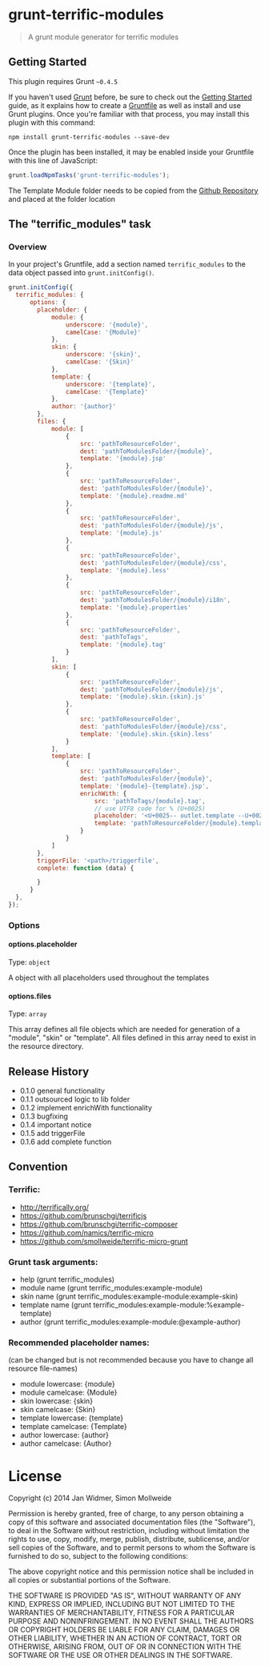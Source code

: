 # grunt-terrific-modules

> A grunt module generator for terrific modules

## Getting Started
This plugin requires Grunt `~0.4.5`

If you haven't used [Grunt](http://gruntjs.com/) before, be sure to check out the [Getting Started](http://gruntjs.com/getting-started) guide, as it explains how to create a [Gruntfile](http://gruntjs.com/sample-gruntfile) as well as install and use Grunt plugins. Once you're familiar with that process, you may install this plugin with this command:

```shell
npm install grunt-terrific-modules --save-dev
```

Once the plugin has been installed, it may be enabled inside your Gruntfile with this line of JavaScript:

```js
grunt.loadNpmTasks('grunt-terrific-modules');
```

The Template Module folder needs to be copied from the
[Github Repository](https://github.com/smollweide/grunt-terrific-modules/tree/master/resource) and placed at
the folder location <pathToResourceFolder>

## The "terrific_modules" task

### Overview
In your project's Gruntfile, add a section named `terrific_modules` to the data object passed into `grunt.initConfig()`.

```js
grunt.initConfig({
  terrific_modules: {
	  options: {
		placeholder: {
			module: {
				underscore: '{module}',
				camelCase: '{Module}'
			},
			skin: {
				underscore: '{skin}',
				camelCase: '{Skin}'
			},
			template: {
				underscore: '{template}',
				camelCase: '{Template}'
			},
			author: '{author}'
		},
		files: {
			module: [
				{
					src: 'pathToResourceFolder',
					dest: 'pathToModulesFolder/{module}',
					template: '{module}.jsp'
				},
				{
					src: 'pathToResourceFolder',
					dest: 'pathToModulesFolder/{module}',
					template: '{module}.readme.md'
				},
				{
					src: 'pathToResourceFolder',
					dest: 'pathToModulesFolder/{module}/js',
					template: '{module}.js'
				},
				{
					src: 'pathToResourceFolder',
					dest: 'pathToModulesFolder/{module}/css',
					template: '{module}.less'
				},
				{
					src: 'pathToResourceFolder',
					dest: 'pathToModulesFolder/{module}/i18n',
					template: '{module}.properties'
				},
				{
					src: 'pathToResourceFolder',
					dest: 'pathToTags',
					template: '{module}.tag'
				}
			],
			skin: [
				{
					src: 'pathToResourceFolder',
					dest: 'pathToModulesFolder/{module}/js',
					template: '{module}.skin.{skin}.js'
				},
				{
					src: 'pathToResourceFolder',
					dest: 'pathToModulesFolder/{module}/css',
					template: '{module}.skin.{skin}.less'
				}
			],
			template: [
				{
					src: 'pathToResourceFolder',
					dest: 'pathToModulesFolder/{module}',
					template: '{module}-{template}.jsp',
					enrichWith: {
						src: 'pathToTags/{module}.tag',
						// use UTF8 code for % (U+0025)
						placeholder: '<U+0025-- outlet.template --U+0025>',
						template: 'pathToResourceFolder/{module}.template.tag'
					}
				}
			]
		},
		triggerFile: '<path>/triggerfile',
		complete: function (data) {

		}
	  }
  },
});
```

### Options

#### options.placeholder
Type: `object`

A object with all placeholders used throughout the templates

#### options.files
Type: `array`

This array defines all file objects which are needed for generation of a "module", "skin" or "template".
All files defined in this array need to exist in the resource directory.

## Release History
- 0.1.0 general functionality
- 0.1.1 outsourced logic to lib folder
- 0.1.2 implement enrichWith functionality
- 0.1.3 bugfixing
- 0.1.4 important notice
- 0.1.5 add triggerFile
- 0.1.6 add complete function

## Convention

### Terrific:
- http://terrifically.org/
- https://github.com/brunschgi/terrificjs
- https://github.com/brunschgi/terrific-composer
- https://github.com/namics/terrific-micro
- https://github.com/smollweide/terrific-micro-grunt

### Grunt task arguments:
- help
	(grunt terrific_modules)
- module name
	(grunt terrific_modules:example-module)
- skin name
	(grunt terrific_modules:example-module:example-skin)
- template name
	(grunt terrific_modules:example-module:%example-template)
- author
	(grunt terrific_modules:example-module:@example-author)


### Recommended placeholder names:
(can be changed but is not recommended because you have to change all resource file-names)

- module lowercase: {module}
- module camelcase: {Module}
- skin lowercase: {skin}
- skin camelcase: {Skin}
- template lowercase: {template}
- template camelcase: {Template}
- author lowercase: {author}
- author camelcase: {Author}

License
=======

Copyright (c) 2014 Jan Widmer, Simon Mollweide

Permission is hereby granted, free of charge, to any person obtaining
a copy of this software and associated documentation files (the
"Software"), to deal in the Software without restriction, including
without limitation the rights to use, copy, modify, merge, publish,
distribute, sublicense, and/or sell copies of the Software, and to
permit persons to whom the Software is furnished to do so, subject to
the following conditions:

The above copyright notice and this permission notice shall be
included in all copies or substantial portions of the Software.

THE SOFTWARE IS PROVIDED "AS IS", WITHOUT WARRANTY OF ANY KIND,
EXPRESS OR IMPLIED, INCLUDING BUT NOT LIMITED TO THE WARRANTIES OF
MERCHANTABILITY, FITNESS FOR A PARTICULAR PURPOSE AND
NONINFRINGEMENT. IN NO EVENT SHALL THE AUTHORS OR COPYRIGHT HOLDERS BE
LIABLE FOR ANY CLAIM, DAMAGES OR OTHER LIABILITY, WHETHER IN AN ACTION
OF CONTRACT, TORT OR OTHERWISE, ARISING FROM, OUT OF OR IN CONNECTION
WITH THE SOFTWARE OR THE USE OR OTHER DEALINGS IN THE SOFTWARE.















